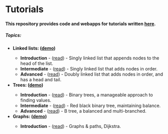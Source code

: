 # Tutorials
<h4>This repository provides code and webapps for tutorials written <a href="https://medium.com/@dave_p">here</a>.</h4>

<h5>Topics:</h5>
<ul>
  <li><b>Linked lists: (<a target="_blank" href="https://davidpynes.github.io/Tutorials/LinkedLists/List_02/">demo</a>)</b></li>
    <ul>
      <li><b>Introduction</b> - 
      (<a target="_blank" href="https://medium.freecodecamp.org/linked-lists-why-what-and-how-f96b04790ac4">read</a>) -
      Singly linked list that appends nodes to the head of the list.</li>
      <li><b>Intermediate</b> - 
      (<a target="_blank" href="https://medium.freecodecamp.org/linked-list-why-what-and-how-pt-2-20c5f19323c3">read</a>) - 
      Singly linked list that adds nodes in order.</li>
      <li><b>Advanced</b> - 
      (<a target="_blank" href="https://medium.freecodecamp.org/doubly-linked-list-why-what-and-how-59aba937abcf">read</a>) -
      Doubly linked list that adds nodes in order, and has a head and tail.</li>
    </ul>
  <li><b>Trees: (<a target="_blank" href="https://davidpynes.github.io/Tutorials/Trees/Tree_02">demo</a>)</b></li>
    <ul>
      <li><b>Introduction</b> - 
      (<a target="_blank" href="https://towardsdatascience.com/an-introduction-to-binary-trees-a-manageable-approach-to-finding-values-6b35735b1096">read</a>) - 
      Binary trees, a manageable approach to finding values.
      </li>
      <li><b>Intermediate</b> - 
      (<a target="_blank" href="https://towardsdatascience.com/red-black-binary-tree-maintaining-balance-e342f5aa6f5">read</a>) - 
      Red black binary tree, maintaining balance.
      </li>
      <li><b>Advanced </b> - 
      (<a target="_blank" href="https://medium.com/@dave_p/b-tree-balanced-and-multi-branched-52ef308d67a">read</a>) - 
      B tree, a balanced and multi-branched.
      </li>
    </ul>
  <li><b>Graphs: (<a target="_blank" href="https://davidpynes.github.io/Tutorials/Graphs/Graph_01/">demo</a>)</b></li>
    <ul>
      <li><b>Introduction</b> - 
      (<a target="_blank" href="https://towardsdatascience.com/graphs-paths-dijkstra-4d8b356ad6fa">read</a>) - 
       Graphs & paths, Dijkstra. 
      </li>
    </ul>
</ul>
